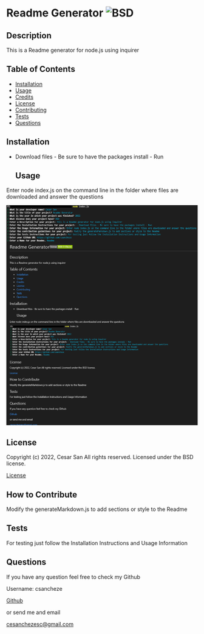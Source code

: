 # Readme Generator ![BSD](https://img.shields.io/pypi/l/Django)

  
  
  ## Description
  
  
This is a Readme generator for node.js using inquirer

  
  ## Table of Contents
  
  - [Installation](#installation)
  - [Usage](#usage)
  - [Credits](#credits)
  - [License](#license)
  - [Contributing](#license)
  - [Tests](#license)
  - [Questions](#license)
  
  ## Installation
  
  
- Download files - Be sure to have the packages install - Run

  
  ## Usage
  
  
Enter node index.js on the command line in the folder where files are downloaded and answer the questions

  
  
![Readme Generator webpage working as expected](assets/images/screenshot.png)
  
  ## License
  
  
Copyright (c) 2022, Cesar San All rights reserved.
Licensed under the BSD license. 

  
  
[License](./BSD_license.txt)

  
  ## How to Contribute
  
  
Modify the generateMarkdown.js to add sections or style to the Readme

  
  ## Tests
  
  
For testing just follow the Installation Instructions and Usage Information

  
  ## Questions
  
  If you have any question feel free to check my Github

Username: csancheze
  
[Github](https://github.com/csancheze)

  or send me and email
  
<cesanchezesc@gmail.com>

